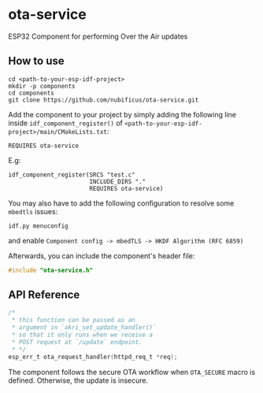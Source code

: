 # ota-service
ESP32 Component for performing Over the Air updates

## How to use
```
cd <path-to-your-esp-idf-project>
mkdir -p components
cd components
git clone https://github.com/nubificus/ota-service.git
```
Add the component to your project by simply adding the following line inside `idf_component_register()` of `<path-to-your-esp-idf-project>/main/CMakeLists.txt`:
```
REQUIRES ota-service
```
E.g:
```
idf_component_register(SRCS "test.c"
                       INCLUDE_DIRS "."
                       REQUIRES ota-service)
```
You may also have to add the following configuration to resolve some `mbedtls` issues:
```
idf.py menuconfig
```
and enable `Component config -> mbedTLS -> HKDF Algorithm (RFC 6859)`

Afterwards, you can include the component's header file:
```c
#include "ota-service.h"
```

## API Reference
```c
/* 
 * this function can be passed as an
 * argument in `akri_set_update_handler()`
 * so that it only runs when we receive a
 * POST request at `/update` endpoint.
 * */
esp_err_t ota_request_handler(httpd_req_t *req);
```

The component follows the secure OTA workflow when `OTA_SECURE` macro is defined. Otherwise, the update is insecure.
